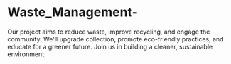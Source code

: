 # Waste_Management-
Our project aims to reduce waste, improve recycling, and engage the community. We'll upgrade collection, promote eco-friendly practices, and educate for a greener future. Join us in building a cleaner, sustainable environment.
